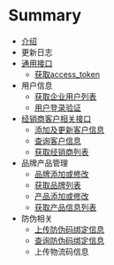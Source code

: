 # Summary

* [介绍](README.md)
* 更新日志
* [通用接口](chapter1.md)
   * [获取access_token](access_token.md)
* 用户信息
   * [获取企业用户列表](user_list_api.md)
   * [用户登录验证](user_login.md)
* [经销商客户相关接口](custom_edit.md)
   * [添加及更新客户信息](添加及更新客户信息.md)
   * [查询客户信息](查询客户信息.md)
   * [获取经销商列表](获取经销商列表.md)
* 品牌产品管理
   * [品牌添加或修改](pin_pai_tian_jia_huo_xiu_gai.md)
   * [获取品牌列表](huo_qu_pin_pai_lie_biao.md)
   * [产品添加或修改](chan_pin_tian_jia_huo_xiu_gai.md)
   * [获取产品信息列表](huo_qu_chan_pin_xin_xi_lie_biao.md)
* 防伪相关
   * [上传防伪码绑定信息](shang_chuan_fang_wei_ma_bang_ding_xin_xi.md)
   * [查询防伪码绑定信息](cha_xun_fang_wei_ma_bang_ding_xin_xi.md)
   * 上传物流码信息

